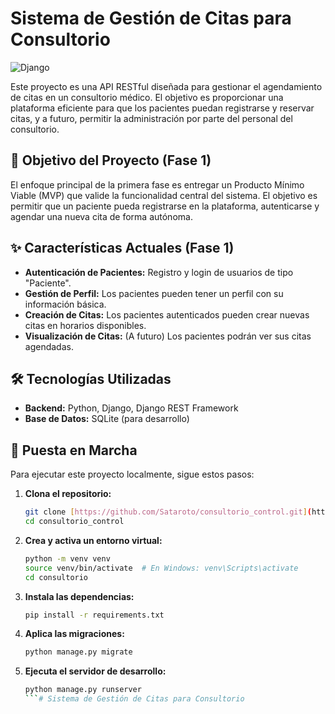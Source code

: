 # Sistema de Gestión de Citas para Consultorio

![Django](https://img.shields.io/badge/Django-092E20?style=for-the-badge&logo=django&logoColor=white)

Este proyecto es una API RESTful diseñada para gestionar el agendamiento de citas en un consultorio médico. El objetivo es proporcionar una plataforma eficiente para que los pacientes puedan registrarse y reservar citas, y a futuro, permitir la administración por parte del personal del consultorio.

## 🎯 Objetivo del Proyecto (Fase 1)

El enfoque principal de la primera fase es entregar un Producto Mínimo Viable (MVP) que valide la funcionalidad central del sistema. El objetivo es permitir que un paciente pueda registrarse en la plataforma, autenticarse y agendar una nueva cita de forma autónoma.

## ✨ Características Actuales (Fase 1)

* **Autenticación de Pacientes:** Registro y login de usuarios de tipo "Paciente".
* **Gestión de Perfil:** Los pacientes pueden tener un perfil con su información básica.
* **Creación de Citas:** Los pacientes autenticados pueden crear nuevas citas en horarios disponibles.
* **Visualización de Citas:** (A futuro) Los pacientes podrán ver sus citas agendadas.

## 🛠️ Tecnologías Utilizadas

* **Backend:** Python, Django, Django REST Framework
* **Base de Datos:** SQLite (para desarrollo)

## 🚀 Puesta en Marcha

Para ejecutar este proyecto localmente, sigue estos pasos:

1.  **Clona el repositorio:**
    ```bash
    git clone [https://github.com/Sataroto/consultorio_control.git](https://github.com/Sataroto/consultorio_control.git)
    cd consultorio_control
    ```
2.  **Crea y activa un entorno virtual:**
    ```bash
    python -m venv venv
    source venv/bin/activate  # En Windows: venv\Scripts\activate
    cd consultorio
    ```
3.  **Instala las dependencias:**
    ```bash
    pip install -r requirements.txt 
    ```

4.  **Aplica las migraciones:**
    ```bash
    python manage.py migrate
    ```

5.  **Ejecuta el servidor de desarrollo:**
    ```bash
    python manage.py runserver
    ```# Sistema de Gestión de Citas para Consultorio
